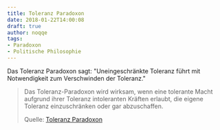```yaml
---
title: Toleranz Paradoxon
date: 2018-01-22T14:00:08
draft: true
author: noqqe
tags:
- Paradoxon
- Politische Philosophie
---
```


Das Toleranz Paradoxon sagt: "Uneingeschränkte Toleranz führt mit Notwendigkeit
zum Verschwinden der Toleranz."

> Das Toleranz-Paradoxon wird wirksam, wenn eine tolerante Macht aufgrund ihrer
> Toleranz intoleranten Kräften erlaubt, die eigene Toleranz einzuschränken oder
> gar abzuschaffen.
>
> Quelle: [Toleranz Paradoxon](https://de.wikipedia.org/wiki/Toleranz-Paradoxon)
